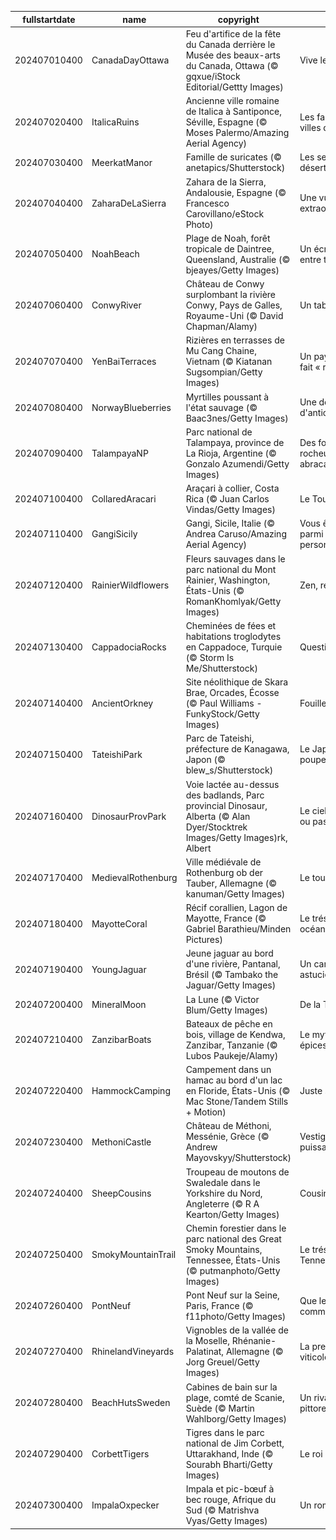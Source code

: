 |fullstartdate|name|copyright|title|image|
|--|--|--|--|--|
202407010400|CanadaDayOttawa|Feu d'artifice de la fête du Canada derrière le Musée des beaux-arts du Canada, Ottawa (© gqxue/iStock Editorial/Gettty Images)|Vive le Canada!|![](/fr-CA/2024/07/202407010400CanadaDayOttawa.jpg)|
202407020400|ItalicaRuins|Ancienne ville romaine de Italica à Santiponce, Séville,  Espagne (© Moses Palermo/Amazing Aerial Agency)|Les fantômes des villes du passé|![](/fr-CA/2024/07/202407020400ItalicaRuins.jpg)|
202407030400|MeerkatManor|Famille de suricates (© anetapics/Shutterstock)|Les sentinelles du désert|![](/fr-CA/2024/07/202407030400MeerkatManor.jpg)|
202407040400|ZaharaDeLaSierra|Zahara de la Sierra, Andalousie, Espagne (© Francesco Carovillano/eStock Photo)|Une vue extraordinaire|![](/fr-CA/2024/07/202407040400ZaharaDeLaSierra.jpg)|
202407050400|NoahBeach|Plage de Noah, forêt tropicale de Daintree, Queensland, Australie (© bjeayes/Getty Images)|Un écrin sauvage entre terre et mer|![](/fr-CA/2024/07/202407050400NoahBeach.jpg)|
202407060400|ConwyRiver|Château de Conwy surplombant la rivière Conwy, Pays de Galles, Royaume-Uni (© David Chapman/Alamy)|Un tableau vivant|![](/fr-CA/2024/07/202407060400ConwyRiver.jpg)|
202407070400|YenBaiTerraces|Rizières en terrasses de Mu Cang Chaine, Vietnam (© Kiatanan Sugsompian/Getty Images)|Un paysage qui nous fait « riz-ette »!|![](/fr-CA/2024/07/202407070400YenBaiTerraces.jpg)|
202407080400|NorwayBlueberries|Myrtilles poussant à l'état sauvage (© Baac3nes/Getty Images)|Une dose d'antioxydants|![](/fr-CA/2024/07/202407080400NorwayBlueberries.jpg)|
202407090400|TalampayaNP|Parc national de Talampaya, province de La Rioja, Argentine (© Gonzalo Azumendi/Getty Images)|Des formations rocheuses abracadabrantesques!|![](/fr-CA/2024/07/202407090400TalampayaNP.jpg)|
202407100400|CollaredAracari|Araçari à collier, Costa Rica (© Juan Carlos Vindas/Getty Images)|Le Toucan Show|![](/fr-CA/2024/07/202407100400CollaredAracari.jpg)|
202407110400|GangiSicily|Gangi, Sicile, Italie (© Andrea Caruso/Amazing Aerial Agency)|Vous êtes unique parmi 8,1 milliards de personnes|![](/fr-CA/2024/07/202407110400GangiSicily.jpg)|
202407120400|RainierWildflowers|Fleurs sauvages dans le parc national du Mont Rainier, Washington, États-Unis (© RomanKhomlyak/Getty Images)|Zen, restons zen|![](/fr-CA/2024/07/202407120400RainierWildflowers.jpg)|
202407130400|CappadociaRocks|Cheminées de fées et habitations troglodytes en Cappadoce, Turquie (© Storm Is Me/Shutterstock)|Question sédimentaire|![](/fr-CA/2024/07/202407130400CappadociaRocks.jpg)|
202407140400|AncientOrkney|Site néolithique de Skara Brae, Orcades, Écosse (© Paul Williams - FunkyStock/Getty Images)|Fouiller le passé|![](/fr-CA/2024/07/202407140400AncientOrkney.jpg)|
202407150400|TateishiPark|Parc de Tateishi, préfecture de Kanagawa, Japon (© blew_s/Shutterstock)|Le Japon a le vent en poupe!|![](/fr-CA/2024/07/202407150400TateishiPark.jpg)|
202407160400|DinosaurProvPark|Voie lactée au-dessus des badlands, Parc provincial Dinosaur, Alberta (© Alan Dyer/Stocktrek Images/Getty Images)rk, Albert|Le ciel est la limite... ou pas?|![](/fr-CA/2024/07/202407160400DinosaurProvPark.jpg)|
202407170400|MedievalRothenburg|Ville médiévale de Rothenburg ob der Tauber, Allemagne (© kanuman/Getty Images)|Le tour est joué!|![](/fr-CA/2024/07/202407170400MedievalRothenburg.jpg)|
202407180400|MayotteCoral|Récif corallien, Lagon de Mayotte, France (© Gabriel Barathieu/Minden Pictures)|Le trésor caché des océans|![](/fr-CA/2024/07/202407180400MayotteCoral.jpg)|
202407190400|YoungJaguar|Jeune jaguar au bord d'une rivière, Pantanal, Brésil (© Tambako the Jaguar/Getty Images)|Un camouflage astucieux|![](/fr-CA/2024/07/202407190400YoungJaguar.jpg)|
202407200400|MineralMoon|La Lune (© Victor Blum/Getty Images)|De la Terre à la Lune|![](/fr-CA/2024/07/202407200400MineralMoon.jpg)|
202407210400|ZanzibarBoats|Bateaux de pêche en bois, village de Kendwa, Zanzibar, Tanzanie (© Lubos Paukeje/Alamy)|Le mythe de l’île aux épices|![](/fr-CA/2024/07/202407210400ZanzibarBoats.jpg)|
202407220400|HammockCamping|Campement dans un hamac au bord d'un lac en Floride, États-Unis (© Mac Stone/Tandem Stills + Motion)|Juste se laisser aller|![](/fr-CA/2024/07/202407220400HammockCamping.jpg)|
202407230400|MethoniCastle|Château de Méthoni, Messénie, Grèce (© Andrew Mayovskyy/Shutterstock)|Vestige d’une puissance médiévale|![](/fr-CA/2024/07/202407230400MethoniCastle.jpg)|
202407240400|SheepCousins|Troupeau de moutons de Swaledale dans le Yorkshire du Nord, Angleterre (© R A Kearton/Getty Images)|Cousins, cousines|![](/fr-CA/2024/07/202407240400SheepCousins.jpg)|
202407250400|SmokyMountainTrail|Chemin forestier dans le parc national des Great Smoky Mountains, Tennessee, États-Unis (© putmanphoto/Getty Images)|Le trésor naturel du Tennessee|![](/fr-CA/2024/07/202407250400SmokyMountainTrail.jpg)|
202407260400|PontNeuf|Pont Neuf sur la Seine, Paris, France (© f11photo/Getty Images)|Que les Jeux commencent!|![](/fr-CA/2024/07/202407260400PontNeuf.jpg)|
202407270400|RhinelandVineyards|Vignobles de la vallée de la Moselle, Rhénanie-Palatinat, Allemagne (© Jorg Greuel/Getty Images)|La première région viticole d’Allemagne|![](/fr-CA/2024/07/202407270400RhinelandVineyards.jpg)|
202407280400|BeachHutsSweden|Cabines de bain sur la plage, comté de Scanie, Suède (© Martin Wahlborg/Getty Images)|Un rivage suédois pittoresque|![](/fr-CA/2024/07/202407280400BeachHutsSweden.jpg)|
202407290400|CorbettTigers|Tigres dans le parc national de Jim Corbett, Uttarakhand, Inde (© Sourabh Bharti/Getty Images)|Le roi du bengale|![](/fr-CA/2024/07/202407290400CorbettTigers.jpg)|
202407300400|ImpalaOxpecker|Impala et pic-bœuf à bec rouge, Afrique du Sud (© Matrishva Vyas/Getty Images)|Un roman d’amitié|![](/fr-CA/2024/07/202407300400ImpalaOxpecker.jpg)|
